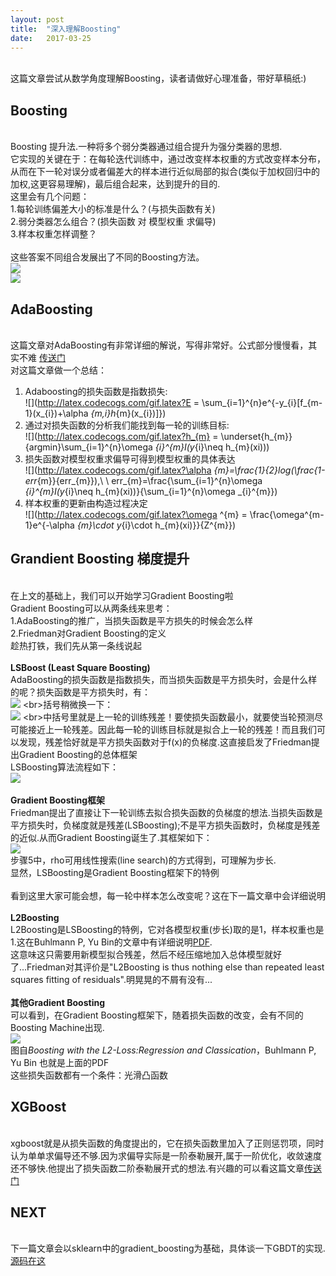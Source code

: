 ```yaml
---
layout: post
title:  "深入理解Boosting"
date:   2017-03-25
---
```

<br>这篇文章尝试从数学角度理解Boosting，读者请做好心理准备，带好草稿纸:)
<br>
## Boosting
<br>Boosting 提升法.一种将多个弱分类器通过组合提升为强分类器的思想.
<br>它实现的关键在于：在每轮迭代训练中，通过改变样本权重的方式改变样本分布，从而在下一轮对误分或者偏差大的样本进行近似局部的拟合(类似于加权回归中的加权,这更容易理解)，最后组合起来，达到提升的目的.
<br>这里会有几个问题：
<br>1.每轮训练偏差大小的标准是什么？(与损失函数有关)
<br>2.弱分类器怎么组合？(损失函数 对 模型权重 求偏导)
<br>3.样本权重怎样调整？
<br>
<br>这些答案不同组合发展出了不同的Boosting方法。
<br>![](http://img.blog.csdn.net/20170328165239083)
<br>![](http://img.blog.csdn.net/20170326231601552?watermark/2/text/aHR0cDovL2Jsb2cuY3Nkbi5uZXQvbHlyMzY5ODUyMTQ3/font/5a6L5L2T/fontsize/400/fill/I0JBQkFCMA==/dissolve/70/gravity/Center)
<br>
## AdaBoosting
<br>这篇文章对AdaBoosting有非常详细的解说，写得非常好。公式部分慢慢看，其实不难 [传送门](https://www.zybuluo.com/frank-shaw/note/127048)
<br>对这篇文章做一个总结：
1. Adaboosting的损失函数是指数损失:
<br>![](http://latex.codecogs.com/gif.latex?E = \sum_{i=1}^{n}e^{-y_{i}[f_{m-1}(x_{i})+\alpha _{m,i}h_{m}(x_{i})]})
2. 通过对损失函数的分析我们能找到每一轮的训练目标:
<br>![](http://latex.codecogs.com/gif.latex?h_{m} = \underset{h_{m}}{argmin}\sum_{i=1}^{n}\omega _{i}^{m}I(y_{i}\neq h_{m}(xi)))
3. 损失函数对模型权重求偏导可得到模型权重的具体表达
<br>![](http://latex.codecogs.com/gif.latex?\alpha _{m}=\frac{1}{2}log(\frac{1-err_{m}}{err_{m}}),\ \ err_{m}=\frac{\sum_{i=1}^{n}\omega _{i}^{m}I(y_{i}\neq h_{m}(xi))}{\sum_{i=1}^{n}\omega _{i}^{m}})
4. 样本权重的更新由构造过程决定
<br>![](http://latex.codecogs.com/gif.latex?\omega ^{m} = \frac{\omega^{m-1}e^{-\alpha _{m}\cdot y_{i}\cdot h_{m}(xi)}}{Z^{m}})


## Grandient Boosting 梯度提升
<br>在上文的基础上，我们可以开始学习Gradient Boosting啦
<br>Gradient Boosting可以从两条线来思考：
<br>1.AdaBoosting的推广，当损失函数是平方损失的时候会怎么样
<br>2.Friedman对Gradient Boosting的定义
<br>趁热打铁，我们先从第一条线说起
<br>
<br>**LSBoost (Least Square Boosting)**
<br>AdaBoosting的损失函数是指数损失，而当损失函数是平方损失时，会是什么样的呢？损失函数是平方损失时，有：
<br>![](http://latex.codecogs.com/gif.latex?E=\sum_{i=1}^{n}(y_{i}-[f_{m-1}(x_{i})+\alpha_{m,i}h_{m}(x_{i})])^{2})
<br>括号稍微换一下：
<br>![](http://latex.codecogs.com/gif.latex?E=\sum_{i=1}^{n}([y_{i}-f_{m-1}(x_{i})]-\alpha_{m,i}h_{m}(x_{i}))^{2})
<br>中括号里就是上一轮的训练残差！要使损失函数最小，就要使当轮预测尽可能接近上一轮残差。因此每一轮的训练目标就是拟合上一轮的残差！而且我们可以发现，残差恰好就是平方损失函数对于f(x)的负梯度.这直接启发了Friedman提出Gradient Boosting的总体框架
<br>LSBoosting算法流程如下：
<br>![](http://img.blog.csdn.net/20170328165433318)
<br>
<br>**Gradient Boosting框架**
<br>Friedman提出了直接让下一轮训练去拟合损失函数的负梯度的想法.当损失函数是平方损失时，负梯度就是残差(LSBoosting);不是平方损失函数时，负梯度是残差的近似.从而Gradient Boosting诞生了.其框架如下：
<br>![](http://img.blog.csdn.net/20170328165254967)
<br>步骤5中，rho可用线性搜索(line search)的方式得到，可理解为步长.
<br>显然，LSBoosting是Gradient Boosting框架下的特例
<br>
<br>看到这里大家可能会想，每一轮中样本怎么改变呢？这在下一篇文章中会详细说明
<br>
<br>**L2Boosting**
<br>L2Boosting是LSBoosting的特例，它对各模型权重(步长)取的是1，样本权重也是1.这在Buhlmann P, Yu Bin的文章中有详细说明[PDF](http://www.stat.math.ethz.ch/Manuscripts/buhlmann/boosting.rev5.pdf).
<br>这意味这只需要用新模型拟合残差，然后不经压缩地加入总体模型就好了...Friedman对其评价是"L2Boosting is thus nothing else than repeated least squares fitting of residuals".明晃晃的不屑有没有...
<br>
<br>**其他Gradient Boosting**
<br>可以看到，在Gradient Boosting框架下，随着损失函数的改变，会有不同的Boosting Machine出现.
<br>![](http://img.blog.csdn.net/20170328165158723)
<br>图自*Boosting with the L2-Loss:Regression and Classication*，Buhlmann P, Yu Bin 也就是上面的PDF
<br>这些损失函数都有一个条件：光滑凸函数
<br>
## XGBoost
<br>xgboost就是从损失函数的角度提出的，它在损失函数里加入了正则惩罚项，同时认为单单求偏导还不够.因为求偏导实际是一阶泰勒展开,属于一阶优化，收敛速度还不够快.他提出了损失函数二阶泰勒展开式的想法.有兴趣的可以看这篇文章[传送门](http://www.52cs.org/?p=429)
## NEXT
<br>下一篇文章会以sklearn中的gradient_boosting为基础，具体谈一下GBDT的实现.[源码在这](https://github.com/scikit-learn/scikit-learn/blob/14031f6/sklearn/ensemble/gradient_boosting.py#L1635)




